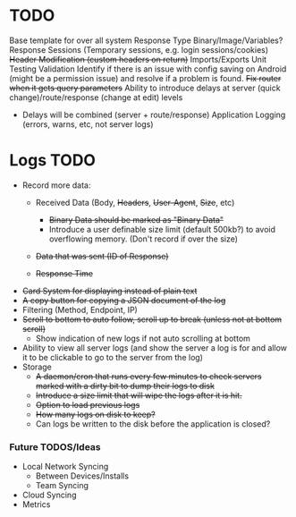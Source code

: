 # TODO
Base template for over all system
Response Type Binary/Image/Variables?
Response Sessions (Temporary sessions, e.g. login sessions/cookies)
~~Header Modification (custom headers on return)~~
Imports/Exports
Unit Testing
Validation
Identify if there is an issue with config saving on Android (might be a permission issue) and resolve if a problem is found.
~~Fix router when it gets query parameters~~
Ability to introduce delays at server (quick change)/route/response (change at edit) levels
   - Delays will be combined (server + route/response)
Application Logging (errors, warns, etc, not server logs)


# Logs TODO
- Record more data:
    - Received Data (Body, ~~Headers~~, ~~User-Agent~~, ~~Size~~, etc)
        - ~~Binary Data should be marked as "Binary Data"~~
        - Introduce a user definable size limit (default 500kb?) to avoid overflowing memory. (Don't record if over the size)
        
    - ~~Data that was sent (ID of Response)~~
    - ~~Response Time~~
- ~~Card System for displaying instead of plain text~~
- ~~A copy button for copying a JSON document of the log~~
- Filtering (Method, Endpoint, IP)
- ~~Scroll to bottom to auto follow, scroll up to break (unless not at bottom scroll)~~
  - Show indication of new logs if not auto scrolling at bottom
- Ability to view all server logs (and show the server a log is for and allow it to be clickable to go to the server from the log)
- Storage
  - ~~A daemon/cron that runs every few minutes to check servers marked with a dirty bit to dump their logs to disk~~
  - ~~Introduce a size limit that will wipe the logs after it is hit.~~
  - ~~Option to load previous logs~~
  - ~~How many logs on disk to keep?~~
  - Can logs be written to the disk before the application is closed?


### Future TODOS/Ideas
- Local Network Syncing
  - Between Devices/Installs
  - Team Syncing
- Cloud Syncing
- Metrics
